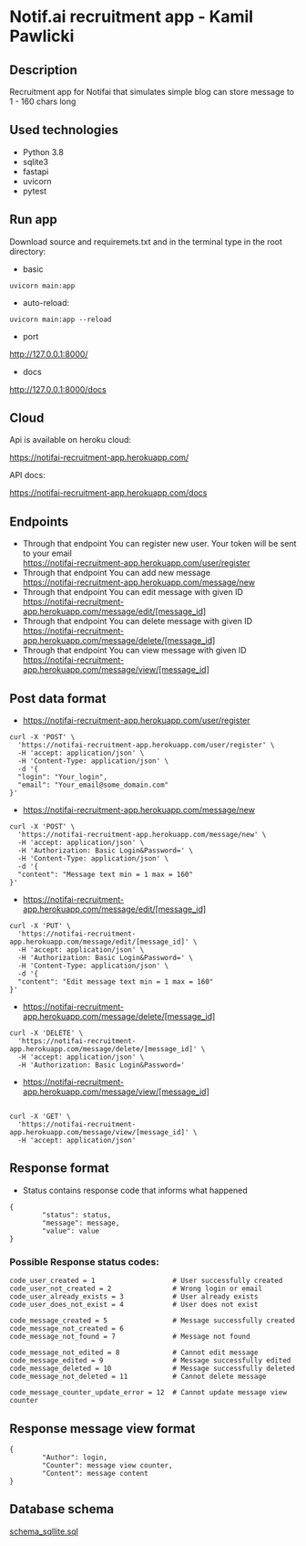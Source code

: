 # Notif.ai recruitment app - Kamil Pawlicki

## Description 
Recruitment app for Notifai that simulates simple blog can store message to 1 - 160 chars long 

## Used technologies
* Python 3.8
* sqlite3
* fastapi
* uvicorn
* pytest

## Run app

Download source and requiremets.txt and in the terminal type in the root directory:

* basic

`uvicorn main:app`

* auto-reload:

`uvicorn main:app --reload`

* port

http://127.0.0.1:8000/

* docs

http://127.0.0.1:8000/docs

## Cloud

Api is available on heroku cloud:

https://notifai-recruitment-app.herokuapp.com/

API docs:

https://notifai-recruitment-app.herokuapp.com/docs

## Endpoints
* Through that endpoint You can register new user. Your token will be sent to your email \
https://notifai-recruitment-app.herokuapp.com/user/register
* Through that endpoint You can add new message \
https://notifai-recruitment-app.herokuapp.com/message/new
* Through that endpoint You can edit message with given ID \
https://notifai-recruitment-app.herokuapp.com/message/edit/[message_id]
* Through that endpoint You can delete message with given ID \
https://notifai-recruitment-app.herokuapp.com/message/delete/[message_id]
*  Through that endpoint You can view message with given ID \
https://notifai-recruitment-app.herokuapp.com/message/view/[message_id]

## Post data format

* https://notifai-recruitment-app.herokuapp.com/user/register 
```
curl -X 'POST' \
  'https://notifai-recruitment-app.herokuapp.com/user/register' \
  -H 'accept: application/json' \
  -H 'Content-Type: application/json' \
  -d '{
  "login": "Your_login",
  "email": "Your_email@some_domain.com"
}'
```
* https://notifai-recruitment-app.herokuapp.com/message/new 
```
curl -X 'POST' \
  'https://notifai-recruitment-app.herokuapp.com/message/new' \
  -H 'accept: application/json' \
  -H 'Authorization: Basic Login&Password=' \
  -H 'Content-Type: application/json' \
  -d '{
  "content": "Message text min = 1 max = 160"
}'
```
* https://notifai-recruitment-app.herokuapp.com/message/edit/[message_id]

```
curl -X 'PUT' \
  'https://notifai-recruitment-app.herokuapp.com/message/edit/[message_id]' \
  -H 'accept: application/json' \
  -H 'Authorization: Basic Login&Password=' \
  -H 'Content-Type: application/json' \
  -d '{
  "content": "Edit message text min = 1 max = 160"
}'
```

* https://notifai-recruitment-app.herokuapp.com/message/delete/[message_id]

```
curl -X 'DELETE' \
  'https://notifai-recruitment-app.herokuapp.com/message/delete/[message_id]' \
  -H 'accept: application/json' \
  -H 'Authorization: Basic Login&Password='
```

* https://notifai-recruitment-app.herokuapp.com/message/view/[message_id]

```

curl -X 'GET' \
  'https://notifai-recruitment-app.herokuapp.com/message/view/[message_id]' \
  -H 'accept: application/json'

```


## Response format
* Status contains response code that informs what happened 

```
{
        "status": status,
        "message": message,
        "value": value
}
```

### Possible Response status codes:

```
code_user_created = 1                   # User successfully created  
code_user_not_created = 2               # Wrong login or email
code_user_already_exists = 3            # User already exists
code_user_does_not_exist = 4            # User does not exist

code_message_created = 5                # Message successfully created
code_message_not_created = 6
code_message_not_found = 7              # Message not found

code_message_not_edited = 8             # Cannot edit message
code_message_edited = 9                 # Message successfully edited
code_message_deleted = 10               # Message successfully deleted
code_message_not_deleted = 11           # Cannot delete message

code_message_counter_update_error = 12  # Cannot update message view counter
```

## Response message view format  

```
{
        "Author": login,
        "Counter": message view counter,
        "Content": message content
}
```

## Database schema

[schema_sqllite.sql](https://github.com/MiTRonGTE/notifai_recruitment_app/blob/master/schema_sqllite.sql)
